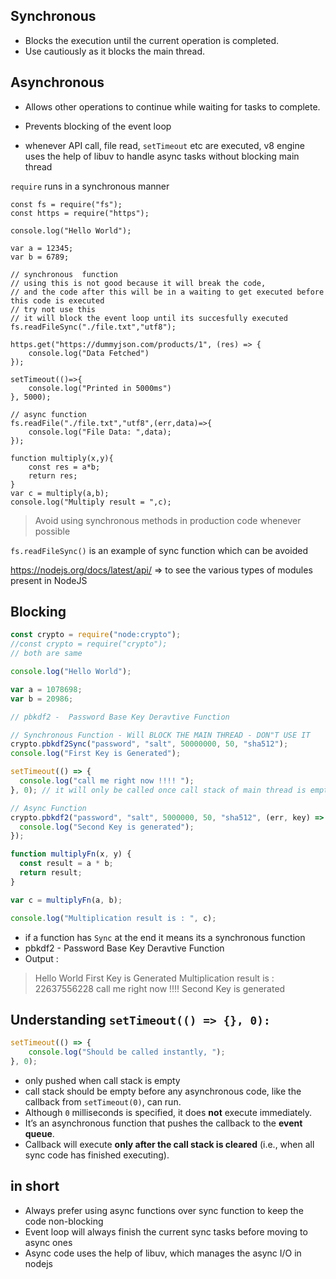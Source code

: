 ## Synchronous

- Blocks the execution until the current operation is completed.
- Use cautiously as it blocks the main thread.

## Asynchronous

- Allows other operations to continue while waiting for tasks to complete.
- Prevents blocking of the event loop

- whenever API call, file read, `setTimeout` etc are executed, v8 engine uses the help of libuv to handle async tasks without blocking main thread

`require` runs in a synchronous manner

```
const fs = require("fs");
const https = require("https");

console.log("Hello World");

var a = 12345;
var b = 6789;

// synchronous  function
// using this is not good because it will break the code, 
// and the code after this will be in a waiting to get executed before this code is executed
// try not use this 
// it will block the event loop until its succesfully executed
fs.readFileSync("./file.txt","utf8");

https.get("https://dummyjson.com/products/1", (res) => {
    console.log("Data Fetched")
});

setTimeout(()=>{
    console.log("Printed in 5000ms")
}, 5000);

// async function
fs.readFile("./file.txt","utf8",(err,data)=>{
    console.log("File Data: ",data);
});

function multiply(x,y){
    const res = a*b;
    return res;
}
var c = multiply(a,b);
console.log("Multiply result = ",c);
```

> Avoid using synchronous methods in production code whenever possible
> 

`fs.readFileSync()` is an example of sync function which can be avoided 

https://nodejs.org/docs/latest/api/ ⇒ to see the various types of modules present in NodeJS

## Blocking

```jsx
const crypto = require("node:crypto");
//const crypto = require("crypto"); 
// both are same

console.log("Hello World");

var a = 1078698;
var b = 20986;

// pbkdf2 -  Password Base Key Deravtive Function

// Synchronous Function - Will BLOCK THE MAIN THREAD - DON"T USE IT
crypto.pbkdf2Sync("password", "salt", 50000000, 50, "sha512");
console.log("First Key is Generated");

setTimeout(() => {
  console.log("call me right now !!!! ");
}, 0); // it will only be called once call stack of main thread is empty

// Async Function
crypto.pbkdf2("password", "salt", 5000000, 50, "sha512", (err, key) => {
  console.log("Second Key is generated");
});

function multiplyFn(x, y) {
  const result = a * b;
  return result;
}

var c = multiplyFn(a, b);

console.log("Multiplication result is : ", c);
```

- if a function has `Sync` at the end it means its a synchronous function
- pbkdf2 -  Password Base Key Deravtive Function
- Output :

> Hello World
First Key is Generated
Multiplication result is :  22637556228
call me right now !!!!
Second Key is generated
> 

## Understanding `setTimeout(() => {}, 0):`

```jsx
setTimeout(() => {
    console.log("Should be called instantly, ");
}, 0);
```

- only pushed when call stack is empty
- call stack should be empty before any asynchronous code, like the callback from `setTimeout(0)`, can run.
- Although `0` milliseconds is specified, it does **not** execute immediately.
- It’s an asynchronous function that pushes the callback to the **event queue**.
- Callback will execute **only after the call stack is cleared** (i.e., when all sync code has finished executing).

## in short

- Always prefer using async functions over sync function to keep the code non-blocking
- Event loop will always finish the current sync tasks before moving to async ones
- Async code uses the help of libuv, which manages the async I/O in nodejs